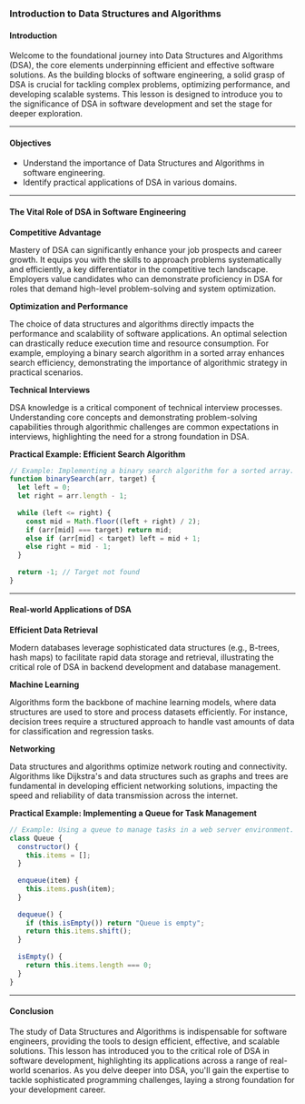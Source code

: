### Introduction to Data Structures and Algorithms

#### Introduction

Welcome to the foundational journey into Data Structures and Algorithms (DSA), the core elements underpinning efficient and effective software solutions. As the building blocks of software engineering, a solid grasp of DSA is crucial for tackling complex problems, optimizing performance, and developing scalable systems. This lesson is designed to introduce you to the significance of DSA in software development and set the stage for deeper exploration.

---

#### Objectives

- Understand the importance of Data Structures and Algorithms in software engineering.
- Identify practical applications of DSA in various domains.

---

#### The Vital Role of DSA in Software Engineering

**Competitive Advantage**

Mastery of DSA can significantly enhance your job prospects and career growth. It equips you with the skills to approach problems systematically and efficiently, a key differentiator in the competitive tech landscape. Employers value candidates who can demonstrate proficiency in DSA for roles that demand high-level problem-solving and system optimization.

**Optimization and Performance**

The choice of data structures and algorithms directly impacts the performance and scalability of software applications. An optimal selection can drastically reduce execution time and resource consumption. For example, employing a binary search algorithm in a sorted array enhances search efficiency, demonstrating the importance of algorithmic strategy in practical scenarios.

**Technical Interviews**

DSA knowledge is a critical component of technical interview processes. Understanding core concepts and demonstrating problem-solving capabilities through algorithmic challenges are common expectations in interviews, highlighting the need for a strong foundation in DSA.

**Practical Example: Efficient Search Algorithm**

```javascript
// Example: Implementing a binary search algorithm for a sorted array.
function binarySearch(arr, target) {
  let left = 0;
  let right = arr.length - 1;
  
  while (left <= right) {
    const mid = Math.floor((left + right) / 2);
    if (arr[mid] === target) return mid;
    else if (arr[mid] < target) left = mid + 1;
    else right = mid - 1;
  }
  
  return -1; // Target not found
}
```

---

#### Real-world Applications of DSA

**Efficient Data Retrieval**

Modern databases leverage sophisticated data structures (e.g., B-trees, hash maps) to facilitate rapid data storage and retrieval, illustrating the critical role of DSA in backend development and database management.

**Machine Learning**

Algorithms form the backbone of machine learning models, where data structures are used to store and process datasets efficiently. For instance, decision trees require a structured approach to handle vast amounts of data for classification and regression tasks.

**Networking**

Data structures and algorithms optimize network routing and connectivity. Algorithms like Dijkstra's and data structures such as graphs and trees are fundamental in developing efficient networking solutions, impacting the speed and reliability of data transmission across the internet.

**Practical Example: Implementing a Queue for Task Management**

```javascript
// Example: Using a queue to manage tasks in a web server environment.
class Queue {
  constructor() {
    this.items = [];
  }
  
  enqueue(item) {
    this.items.push(item);
  }
  
  dequeue() {
    if (this.isEmpty()) return "Queue is empty";
    return this.items.shift();
  }
  
  isEmpty() {
    return this.items.length === 0;
  }
}
```

---

#### Conclusion

The study of Data Structures and Algorithms is indispensable for software engineers, providing the tools to design efficient, effective, and scalable solutions. This lesson has introduced you to the critical role of DSA in software development, highlighting its applications across a range of real-world scenarios. As you delve deeper into DSA, you'll gain the expertise to tackle sophisticated programming challenges, laying a strong foundation for your development career.